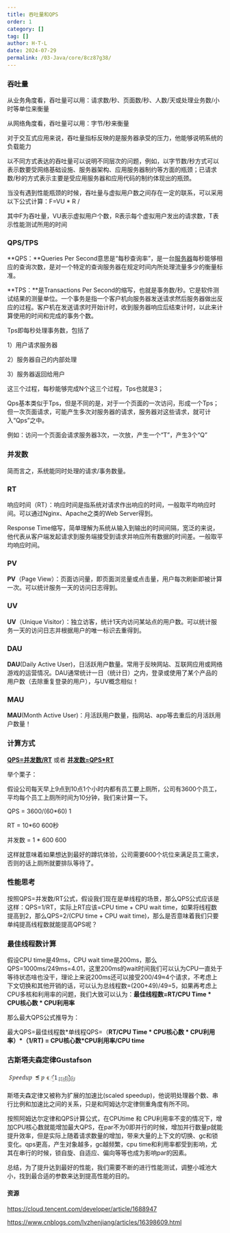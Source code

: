 ```yaml
---
title: 吞吐量和QPS
order: 1
category: []
tag: []
author: H·T·L
date: 2024-07-29
permalink: /03-Java/core/8cz87g38/
---
```

### 吞吐量

从业务角度看，吞吐量可以用：请求数/秒、页面数/秒、人数/天或处理业务数/小时等单位来衡量

从网络角度看，吞吐量可以用：字节/秒来衡量

对于交互式应用来说，吞吐量指标反映的是服务器承受的压力，他能够说明系统的负载能力

以不同方式表达的吞吐量可以说明不同层次的问题，例如，以字节数/秒方式可以表示数要受网络基础设施、服务器架构、应用服务器制约等方面的瓶颈；已请求数/秒的方式表示主要是受应用服务器和应用代码的制约体现出的瓶颈。

当没有遇到性能瓶颈的时候，吞吐量与虚拟用户数之间存在一定的联系，可以采用以下公式计算：F=VU * R /

其中F为吞吐量，VU表示虚拟用户个数，R表示每个虚拟用户发出的请求数，T表示性能测试所用的时间

### QPS/TPS

**QPS：**Queries Per Second意思是“每秒查询率”，是一台[服务器](https://cloud.tencent.com/product/cvm?from=10680)每秒能够相应的查询次数，是对一个特定的查询服务器在规定时间内所处理流量多少的衡量标准。

**TPS：**是Transactions Per Second的缩写，也就是事务数/秒。它是软件测试结果的测量单位。一个事务是指一个客户机向服务器发送请求然后服务器做出反应的过程。客户机在发送请求时开始计时，收到服务器响应后结束计时，以此来计算使用的时间和完成的事务个数。



Tps即每秒处理事务数，包括了

1）用户请求服务器

2）服务器自己的内部处理

3）服务器返回给用户

这三个过程，每秒能够完成N个这三个过程，Tps也就是3；

Qps基本类似于Tps，但是不同的是，对于一个页面的一次访问，形成一个Tps；但一次页面请求，可能产生多次对服务器的请求，服务器对这些请求，就可计入“Qps”之中。

例如：访问一个页面会请求服务器3次，一次放，产生一个“T”，产生3个“Q” 

### 并发数

简而言之，系统能同时处理的请求/事务数量。

### RT

响应时间（RT）：响应时间是指系统对请求作出响应的时间，一般取平均响应时间。可以通过Nginx、Apache之类的Web Server得到。

Response Time缩写，简单理解为系统从输入到输出的时间间隔，宽泛的来说，他代表从客户端发起请求到服务端接受到请求并响应所有数据的时间差。一般取平均响应时间。

### PV

**PV**（Page View）：页面访问量，即页面浏览量或点击量，用户每次刷新即被计算一次。可以统计服务一天的访问日志得到。

### UV

**UV**（Unique Visitor）：独立访客，统计1天内访问某站点的用户数。可以统计服务一天的访问日志并根据用户的唯一标识去重得到。

### DAU

**DAU**(Daily Active User)，日活跃用户数量。常用于反映网站、互联网应用或网络游戏的运营情况。DAU通常统计一日（统计日）之内，登录或使用了某个产品的用户数（去除重复登录的用户），与UV概念相似！

### MAU

**MAU**(Month Active User)：月活跃用户数量，指网站、app等去重后的月活跃用户数量！

### 计算方式

**<u>QPS=并发数/RT</u>**   或者   **<u>并发数=QPS*RT</u>**

举个栗子：

假设公司每天早上9点到10点1个小时内都有员工要上厕所，公司有3600个员工，平均每个员工上厕所时间为10分钟，我们来计算一下。

QPS    = 3600/(60*60)   1

RT      = 10*60            600秒

并发数 = 1 * 600          600

这样就意味着如果想达到最好的蹲坑体验，公司需要600个坑位来满足员工需求，否则的话上厕所就要排队等待了。

### 性能思考

按照QPS=并发数/RT公式，假设我们现在是单线程的场景，那么QPS公式应该是这样：QPS=1/RT，实际上RT应该=CPU time + CPU wait time，如果将线程数提高到2，那么QPS=2/(CPU time + CPU wait time)，那么是否意味着我们只要单纯提高线程数就能提高QPS呢？

### 最佳线程数计算

假设CPU time是49ms，CPU wait time是200ms，那么QPS=1000ms/249ms=4.01，这里200ms的wait时间我们可以认为CPU一直处于等待状态啥也没干，理论上来说200ms还可以接受200/49≈4个请求，不考虑上下文切换和其他开销的话，可以认为总线程数=(200+49)/49=5，如果再考虑上CPU多核和利用率的问题，我们大致可以认为：**最佳线程数=RT/CPU Time \* CPU核心数 \* CPU利用率**

那么最大QPS公式推导为：

最大QPS=最佳线程数*单线程QPS=（**RT/CPU Time \* CPU核心数 \* CPU利用率）\*（1/RT) = CPU核心数\*CPU利用率/CPU time**

### 古斯塔夫森定律Gustafson

![img](./img/7000.png)

斯塔夫森定律又被称为扩展的加速比(scaled speedup)，他说明处理器个数、串行比例和加速比之间的关系，只是和阿姆达尔定律侧重角度有所不同。

按照阿姆达尔定律和QPS计算公式，在CPUtime 和 CPU利用率不变的情况下，增加CPU核心数就能增加最大QPS，在par不为0即并行的时候，增加并行数量p就能提升效率，但是实际上随着请求数量的增加，带来大量的上下文的切换、gc和锁变化。qps更高，产生对象越多，gc越频繁，cpu time和利用率都受到影响，尤其在串行的时候，锁自旋、自适应、偏向等等也成为影响par的因素。

总结，为了提升达到最好的性能，我们需要不断的进行性能测试，调整小城池大小，找到最合适的参数来达到提高性能的目的。

#### 资源

https://cloud.tencent.com/developer/article/1688947

https://www.cnblogs.com/lvzhenjiang/articles/16398609.html